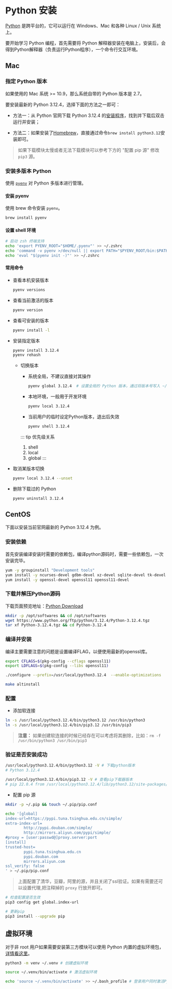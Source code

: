 # Python 安装

[Python](https://www.python.org/) 是跨平台的，它可以运行在 Windows、Mac 和各种 Linux / Unix 系统上。

要开始学习 Python 编程，首先需要将 Python 解释器安装在电脑上，安装后，会得到Python解释器（负责运行Python程序），一个命令行交互环境。

## Mac

### 指定 Python 版本

如果使用的 Mac 系统 >= 10.9，那么系统自带的 Python 版本是 2.7。

要安装最新的 Python 3.12.4，选择下面的方法之一即可：

- 方法一：从 Python 官网下载 Python 3.12.4 的[安装程序](https://www.python.org/downloads/)，找到并下载后双击运行并安装；

- 方法二：如果安装了[Homebrew](https://brew.sh/)，直接通过命令`brew install python3.12`安装即可。

> 如果下载模块太慢或者无法下载模块可以参考下方的 "配置 pip 源" 修改 `pip3` 源。

### 安装多版本 Python

使用 [`pyenv`](https://github.com/pyenv/pyenv) 对 Python 多版本进行管理。

#### 安装 pyenv

使用 brew 命令安装 `pyenv`。

```bash
brew install pyenv
```

#### 设置 shell 环境

```bash
# 启动 zsh 终端支持
echo 'export PYENV_ROOT="$HOME/.pyenv"' >> ~/.zshrc
echo 'command -v pyenv >/dev/null || export PATH="$PYENV_ROOT/bin:$PATH"' >> ~/.zshrc
echo 'eval "$(pyenv init -)"' >> ~/.zshrc
```

#### 常用命令

- 查看本机安装版本

    ```bash
    pyenv versions
    ```

- 查看当前激活的版本

    ```bash
    pyenv version
    ```

- 查看可安装的版本

    ```bash
    pyenv install -l
    ```

- 安装指定版本

    ```bash
    pyenv install 3.12.4
    pyenv rehash
    ```

    - 切换版本

        - 系统全局，不建议直接对其操作

            ```bash
            pyenv global 3.12.4  # 设置全局的 Python 版本，通过将版本号写入 ~/.pyenv/version 文件的方式。
            ```

        - 本地环境，一般用于开发环境

            ```bash
            pyenv local 3.12.4
            ```

        - 当前用户的临时设定Python版本，退出后失效

            ```bash
            pyenv shell 3.12.4
            ```

      ::: tip 优先级关系
      1. shell
      2. local
      3. global
      :::

- 取消某版本切换

    ```bash
    pyenv local 3.12.4 --unset
    ```

- 删除下载过的 Python

    ```bash
    pyenv uninstall 3.12.4
    ```

## CentOS

下面以安装当前官网最新的 Python 3.12.4 为例。

### 安装依赖

首先安装编译安装时需要的依赖包，编译python源码时，需要一些依赖包，一次安装完毕。

```bash
yum -y groupinstall "Development tools"
yum install -y ncurses-devel gdbm-devel xz-devel sqlite-devel tk-devel uuid-devel readline-devel bzip2-devel libffi-devel
yum install -y openssl-devel openssl11 openssl11-devel
```

### 下载并解压Python源码

下载页面预览地址：[Python Download](https://www.python.org/downloads/)

```bash
mkdir -p /opt/softwares && cd /opt/softwares
wget https://www.python.org/ftp/python/3.12.4/Python-3.12.4.tgz
tar xf Python-3.12.4.tgz && cd Python-3.12.4
```

### 编译并安装

编译主要需要注意的问题是设置编译FLAG，以便使用最新的openssl库。

```bash
export CFLAGS=$(pkg-config --cflags openssl11)
export LDFLAGS=$(pkg-config --libs openssl11)
```

```bash
./configure --prefix=/usr/local/python3.12.4  --enable-optimizations

make altinstall
```

### 配置

- 添加软连接

```bash
ln -s /usr/local/python3.12.4/bin/python3.12 /usr/bin/python3
ln -s /usr/local/python3.12.4/bin/pip3.12 /usr/bin/pip3
```

> **注意：** 如果创建软连接的时候已经存在可以考虑将其删除，比如：`rm -f /usr/bin/python3 /usr/bin/pip3`

### 验证是否安装成功

```bash
/usr/local/python3.12.4/bin/python3.12 -V # 下载python版本
# Python 3.12.4

/usr/local/python3.12.4/bin/pip3.12 -V # 查看pip下载器版本
# pip 22.0.4 from /usr/local/python3.12.4/lib/python3.12/site-packages/pip (python 3.12)
```

- 配置 pip 源

```bash
mkdir -p ~/.pip && touch ~/.pip/pip.conf

echo '[global]
index-url=https://pypi.tuna.tsinghua.edu.cn/simple/
extra-index-url=
        http://pypi.douban.com/simple/
        http://mirrors.aliyun.com/pypi/simple/
#proxy = [user:passwd@]proxy.server:port
[install]
trusted-host=
        pypi.tuna.tsinghua.edu.cn
        pypi.douban.com
        mirrors.aliyun.com
ssl_verify: false
' > ~/.pip/pip.conf
```

> 上面配置了清华，豆瓣，阿里的源，并且关闭了ssl验证。如果有需要还可以设置代理,把注释掉的 `proxy` 行放开即可。

```bash
# 检查配置是否生效
pip3 config get global.index-url

# 更新pip
pip3 install --upgrade pip
```

## 虚拟环境

对于非 root 用户如果需要安装第三方模块可以使用 Python
内置的虚拟环境包，[详情看这里](https://docs.python.org/zh-cn/3/tutorial/venv.html)。

```bash
python3 -m venv ~/.venv # 创建虚拟环境

source ~/.venv/bin/activate # 激活虚拟环境

echo 'source ~/.venv/bin/activate' >> ~/.bash_profile # 登录用户同时激活Python虚拟环境
```